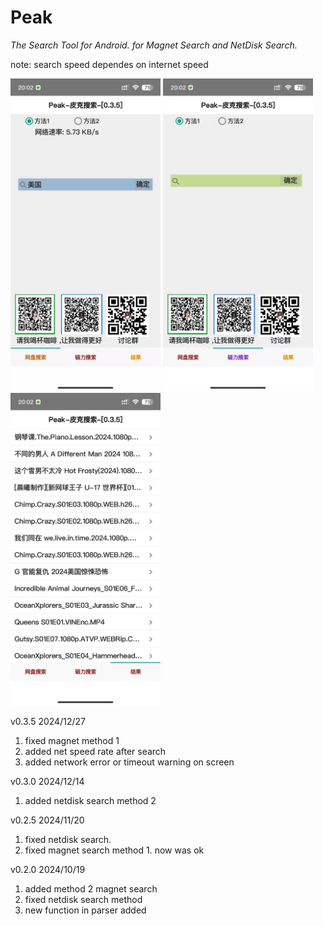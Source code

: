 # Peak

*The Search Tool for Android.
for Magnet Search and NetDisk Search.*

note: search speed dependes on internet speed 

<img src="1.jpg" width="240" height="500"></img>
<img src="2.jpg" width="240" height="500"></img>
<img src="3.jpg" width="240" height="500"></img>

v0.3.5 2024/12/27
1. fixed magnet method 1
2. added net speed rate after search
3. added network error or timeout warning on screen

v0.3.0 2024/12/14
1. added netdisk search method 2

v0.2.5 2024/11/20
1. fixed netdisk search.
2. fixed magnet search method 1. now was ok

v0.2.0 2024/10/19
1. added method 2 magnet search
2. fixed netdisk search method
3. new function in parser added
